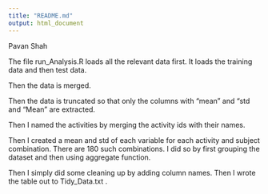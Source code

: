 ```yaml
---
title: "README.md"
output: html_document
---
```


Pavan Shah

The file run_Analysis.R loads all the relevant data first.
It loads the training data and then test data.

Then the data is merged.

Then the data is truncated so that only the columns with “mean” and “std and “Mean” are extracted.

Then I named the activities by merging the activity ids with their names.

Then I created a mean and std of each variable for each activity and subject combination.
There are 180 such combinations.
I did so by first grouping the dataset and then using aggregate function.

Then I simply did some cleaning up by adding column names.
Then I wrote the table out to Tidy_Data.txt .
